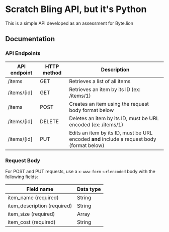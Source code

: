 # Scratch Bling API, but it's Python

This is a simple API developed as an assessment for Byte.lion

## Documentation

### API Endpoints

| API endpoint | HTTP method | Description                                                                                |
| ------------ | ----------- | ------------------------------------------------------------------------------------------ |
| /items       | GET         | Retrieves a list of all items                                                              |
| /items/[id]  | GET         | Retrieves an item by its ID (ex: /items/1)                                                 |
| /items       | POST        | Creates an item using the request body format below                                        |
| /items/[id]  | DELETE      | Deletes an item by its ID, must be URL encoded (ex: /items/1)                              |
| /items/[id]  | PUT         | Edits an item by its ID, must be URL encoded **and** include a request body (format below) |

### Request Body

For POST and PUT requests, use a `x-www-form-urlencoded` body with the following fields:

| Field name                  | Data type |
| --------------------------- | --------- |
| item_name (required)        | String    |
| item_description (required) | String    |
| item_size (required)        | Array     |
| item_cost (required)        | String    |
